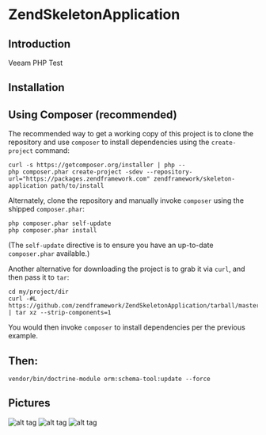 ZendSkeletonApplication
=======================

Introduction
------------
Veeam PHP Test

Installation
------------

Using Composer (recommended)
----------------------------
The recommended way to get a working copy of this project is to clone the repository
and use `composer` to install dependencies using the `create-project` command:

    curl -s https://getcomposer.org/installer | php --
    php composer.phar create-project -sdev --repository-url="https://packages.zendframework.com" zendframework/skeleton-application path/to/install

Alternately, clone the repository and manually invoke `composer` using the shipped
`composer.phar`:

    php composer.phar self-update
    php composer.phar install

(The `self-update` directive is to ensure you have an up-to-date `composer.phar`
available.)

Another alternative for downloading the project is to grab it via `curl`, and
then pass it to `tar`:

    cd my/project/dir
    curl -#L https://github.com/zendframework/ZendSkeletonApplication/tarball/master | tar xz --strip-components=1

You would then invoke `composer` to install dependencies per the previous
example.

Then:
-----

    vendor/bin/doctrine-module orm:schema-tool:update --force

Pictures
-----
![alt tag](http://s017.radikal.ru/i409/1409/53/d60d233e62ca.png)
![alt tag](http://i069.radikal.ru/1409/07/e5b8d2f884d6.png)
![alt tag](http://s019.radikal.ru/i640/1409/3c/d3dd1bc3513b.png/)

